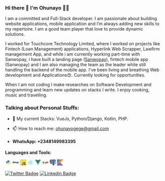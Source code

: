 ### Hi there 👋 I'm Ohunayo :man_technologist:

I am a committed and  Full-Stack developer. I am passionate about building website applications, mobile application and I’m always adding new skills to my repertoire. I am a good team player that love to provide dynamic solutions.

I worked for Touchcore Technology Limited, where I worked on projects like Fintech (Loan Management) applications, Hyperlink Web Scrapper, Lawfirm management App, and while i am currently working part-time with Sanwopay, i have built a landing page ([Sanwopay](https://sanwopay.com)), fintech mobile app (Sanwopay) and I am also managing the team as the leader while still handling the backend of the mobile app. I've been living and breathing Web development and Applications😍. Currently looking for opportunities. 

When I am not coding I make researches on Software Development and programming and learn new updates on stacks I write. I enjoy cooking, music and travelling. 

### Talking about Personal Stuffs: 

- 🌱 My current Stacks: VueJs, Python/Django, Kotlin, PHP.

- 📫 How to reach me: ohunayogege@gmail.com
-  #### WhatsApp: +2348149983395

**Languages and Tools:** 


<code><img height="20" src="https://raw.githubusercontent.com/github/explore/80688e429a7d4ef2fca1e82350fe8e3517d3494d/topics/python/python.png"></code>
<code><img height="20" src="https://raw.githubusercontent.com/github/explore/80688e429a7d4ef2fca1e82350fe8e3517d3494d/topics/django/django.png"></code>
<code><img height="20" src="https://raw.githubusercontent.com/github/explore/80688e429a7d4ef2fca1e82350fe8e3517d3494d/topics/javascript/javascript.png"></code>
<code><img height="20" src="https://raw.githubusercontent.com/github/explore/80688e429a7d4ef2fca1e82350fe8e3517d3494d/topics/react/react.png"></code>
<code><img height="20" src="https://raw.githubusercontent.com/github/explore/80688e429a7d4ef2fca1e82350fe8e3517d3494d/topics/vue/vue.png"></code>
<code><img height="20" src="https://raw.githubusercontent.com/github/explore/80688e429a7d4ef2fca1e82350fe8e3517d3494d/topics/git/git.png"></code>
<code><img height="20" src="https://raw.githubusercontent.com/github/explore/80688e429a7d4ef2fca1e82350fe8e3517d3494d/topics/postgresql/postgresql.png"></code>
<code><img height="20" src="https://raw.githubusercontent.com/github/explore/80688e429a7d4ef2fca1e82350fe8e3517d3494d/topics/kotlin/kotlin.png"></code>


[![Twitter Badge](https://img.shields.io/badge/-Twitter-1ca0f1?style=flat-square&labelColor=1ca0f1&logo=twitter&logoColor=white&link=https://twitter.com/ohunayogege)](https://twitter.com/ohunayogege) [![Linkedin Badge](https://img.shields.io/badge/-LinkedIn-blue?style=flat-square&logo=Linkedin&logoColor=white&link=https://www.linkedin.com/in/ohunayogege/)](https://www.linkedin.com/in/ohunayogege)

